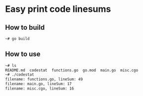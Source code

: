 # Easy print code linesums

## How to build

```bash
~# go build
```

## How to use

```bash
~# ls
README.md  codestat  functions.go  go.mod  main.go  misc.cgo
~# ./codestat
filename: functions.go, lineSum: 49
filename: main.go, lineSum: 17
filename: misc.cgo, lineSum: 16
```

